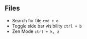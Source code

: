 ## Files

- Search for file `cmd + o` 
- Toggle side bar visibility `ctrl + b`
- Zen Mode `ctrl + k, z`
